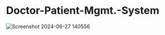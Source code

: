# Doctor-Patient-Mgmt.-System


![Screenshot 2024-06-27 140556](https://github.com/Naman97186/Doctor-Patient-Mgmt.-System/assets/130634084/7bd57443-902c-483b-b65c-bfa1e13b79b4)
